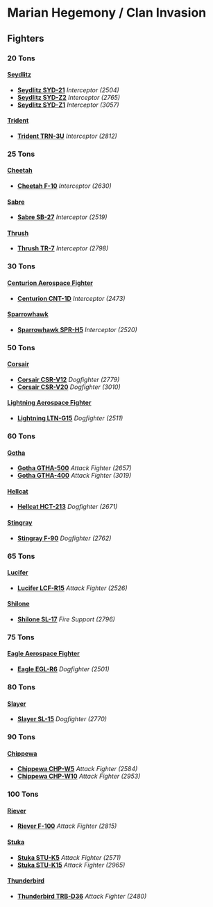 # Marian Hegemony / Clan Invasion 

## Fighters 

### 20 Tons 

#### [Seydlitz](../../../units/seydlitz.md) 

- [**Seydlitz SYD-21**](../../../units/seydlitz/seydlitz_syd-21.md) *Interceptor (2504)* 
- [**Seydlitz SYD-Z2**](../../../units/seydlitz/seydlitz_syd-z2.md) *Interceptor (2765)* 
- [**Seydlitz SYD-Z1**](../../../units/seydlitz/seydlitz_syd-z1.md) *Interceptor (3057)* 

#### [Trident](../../../units/trident.md) 

- [**Trident TRN-3U**](../../../units/trident/trident_trn-3u.md) *Interceptor (2812)* 

### 25 Tons 

#### [Cheetah](../../../units/cheetah.md) 

- [**Cheetah F-10**](../../../units/cheetah/cheetah_f-10.md) *Interceptor (2630)* 

#### [Sabre](../../../units/sabre.md) 

- [**Sabre SB-27**](../../../units/sabre/sabre_sb-27.md) *Interceptor (2519)* 

#### [Thrush](../../../units/thrush.md) 

- [**Thrush TR-7**](../../../units/thrush/thrush_tr-7.md) *Interceptor (2798)* 

### 30 Tons 

#### [Centurion Aerospace Fighter](../../../units/centurion_aerospace_fighter.md) 

- [**Centurion CNT-1D**](../../../units/centurion_aerospace_fighter/centurion_cnt-1d.md) *Interceptor (2473)* 

#### [Sparrowhawk](../../../units/sparrowhawk.md) 

- [**Sparrowhawk SPR-H5**](../../../units/sparrowhawk/sparrowhawk_spr-h5.md) *Interceptor (2520)* 

### 50 Tons 

#### [Corsair](../../../units/corsair.md) 

- [**Corsair CSR-V12**](../../../units/corsair/corsair_csr-v12.md) *Dogfighter (2779)* 
- [**Corsair CSR-V20**](../../../units/corsair/corsair_csr-v20.md) *Dogfighter (3010)* 

#### [Lightning Aerospace Fighter](../../../units/lightning_aerospace_fighter.md) 

- [**Lightning LTN-G15**](../../../units/lightning_aerospace_fighter/lightning_ltn-g15.md) *Dogfighter (2511)* 

### 60 Tons 

#### [Gotha](../../../units/gotha.md) 

- [**Gotha GTHA-500**](../../../units/gotha/gotha_gtha-500.md) *Attack Fighter (2657)* 
- [**Gotha GTHA-400**](../../../units/gotha/gotha_gtha-400.md) *Attack Fighter (3019)* 

#### [Hellcat](../../../units/hellcat.md) 

- [**Hellcat HCT-213**](../../../units/hellcat/hellcat_hct-213.md) *Dogfighter (2671)* 

#### [Stingray](../../../units/stingray.md) 

- [**Stingray F-90**](../../../units/stingray/stingray_f-90.md) *Dogfighter (2762)* 

### 65 Tons 

#### [Lucifer](../../../units/lucifer.md) 

- [**Lucifer LCF-R15**](../../../units/lucifer/lucifer_lcf-r15.md) *Attack Fighter (2526)* 

#### [Shilone](../../../units/shilone.md) 

- [**Shilone SL-17**](../../../units/shilone/shilone_sl-17.md) *Fire Support (2796)* 

### 75 Tons 

#### [Eagle Aerospace Fighter](../../../units/eagle_aerospace_fighter.md) 

- [**Eagle EGL-R6**](../../../units/eagle_aerospace_fighter/eagle_egl-r6.md) *Dogfighter (2501)* 

### 80 Tons 

#### [Slayer](../../../units/slayer.md) 

- [**Slayer SL-15**](../../../units/slayer/slayer_sl-15.md) *Dogfighter (2770)* 

### 90 Tons 

#### [Chippewa](../../../units/chippewa.md) 

- [**Chippewa CHP-W5**](../../../units/chippewa/chippewa_chp-w5.md) *Attack Fighter (2584)* 
- [**Chippewa CHP-W10**](../../../units/chippewa/chippewa_chp-w10.md) *Attack Fighter (2953)* 

### 100 Tons 

#### [Riever](../../../units/riever.md) 

- [**Riever F-100**](../../../units/riever/riever_f-100.md) *Attack Fighter (2815)* 

#### [Stuka](../../../units/stuka.md) 

- [**Stuka STU-K5**](../../../units/stuka/stuka_stu-k5.md) *Attack Fighter (2571)* 
- [**Stuka STU-K15**](../../../units/stuka/stuka_stu-k15.md) *Attack Fighter (2965)* 

#### [Thunderbird](../../../units/thunderbird.md) 

- [**Thunderbird TRB-D36**](../../../units/thunderbird/thunderbird_trb-d36.md) *Attack Fighter (2480)* 

